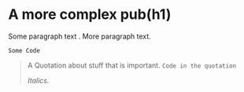 # A more complex pub(h1)

Some paragraph text . More paragraph text.

`Some Code`

> A Quotation about stuff that is important. `Code in the quotation`
>
> *Italics.*
>

